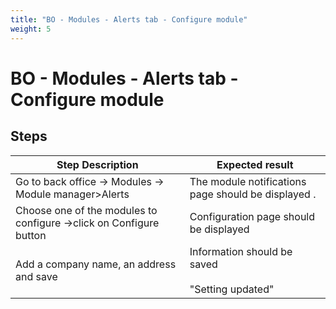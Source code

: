 ```yaml
---
title: "BO - Modules - Alerts tab - Configure module"
weight: 5
---
```


# BO - Modules - Alerts tab - Configure module
## Steps
| Step Description | Expected result |
| ----- | ----- |
| Go to back office -> Modules -> Module manager>Alerts | The module notifications  page should be displayed . |
| Choose one of the modules to configure ->click on Configure button | Configuration page should be displayed |
| Add a company name, an address and save | Information should be saved<br><br>"Setting updated" |
